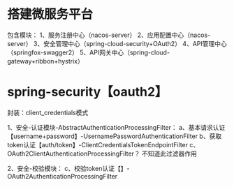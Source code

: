 # 搭建微服务平台
包含模块：
1、服务注册中心（nacos-server）
2、应用配置中心（nacos-server）
3、安全管理中心（spring-cloud-security+OAuth2）
4、API管理中心（springfox-swagger2）
5、API网关中心（spring-cloud-gateway+ribbon+hystrix）


# spring-security【oauth2】
封装：client_credentials模式


1、安全-认证模块-AbstractAuthenticationProcessingFilter：
a、基本请求认证【username+password】-UsernamePasswordAuthenticationFilter
b、获取token认证【auth/token】-ClientCredentialsTokenEndpointFilter
c、OAuth2ClientAuthenticationProcessingFilter？ 不知道此过滤器作用

2、安全-校验模块：
c、校验token认证【】-OAuth2AuthenticationProcessingFilter
